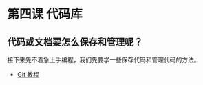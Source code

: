 # 第四课 代码库

## 代码或文档要怎么保存和管理呢？

接下来先不着急上手编程，我们先要学一些保存代码和管理代码的方法。

- [Git 教程](https://www.liaoxuefeng.com/wiki/896043488029600)
